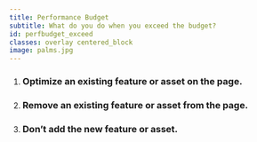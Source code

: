```yaml
---
title: Performance Budget
subtitle: What do you do when you exceed the budget?
id: perfbudget_exceed
classes: overlay centered_block
image: palms.jpg
---
```

1. ### Optimize an existing feature or asset on the page.
2. ### Remove an existing feature or asset from the page.
3. ### Don’t add the new feature or asset.